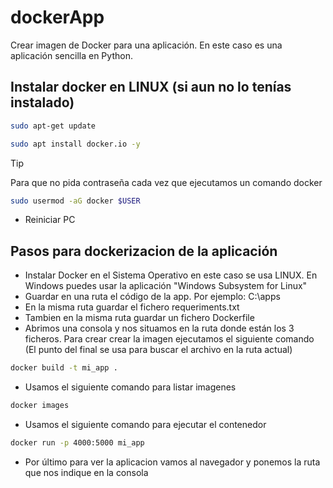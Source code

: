 # dockerApp
Crear imagen de Docker para una aplicación. En este caso es una aplicación sencilla en Python.
## Instalar docker en LINUX (si aun no lo tenías instalado)
```sh
sudo apt-get update
```
```sh
sudo apt install docker.io -y
```
> [!TIP]
>Para que no pida contraseña cada vez que ejecutamos un comando docker
>```sh
>sudo usermod -aG docker $USER
>```
* Reiniciar PC

## Pasos para dockerizacion de la aplicación
* Instalar Docker en el Sistema Operativo en este caso se usa LINUX. En Windows puedes usar la aplicación "Windows Subsystem for Linux"
* Guardar en una ruta el código de la app. Por ejemplo: C:\apps
* En la misma ruta guardar el fichero requeriments.txt
* Tambien en la misma ruta guardar un fichero Dockerfile
* Abrimos una consola y nos situamos en la ruta donde están los 3 ficheros. Para crear crear la imagen ejecutamos el siguiente comando (El punto del final se usa para buscar el archivo en la ruta actual)
```sh
docker build -t mi_app .
```
* Usamos el siguiente comando para listar imagenes
```sh
docker images
```
* Usamos el siguiente comando para ejecutar el contenedor
```sh
docker run -p 4000:5000 mi_app
```
* Por último para ver la aplicacion vamos al navegador y ponemos la ruta que nos indique en la consola


